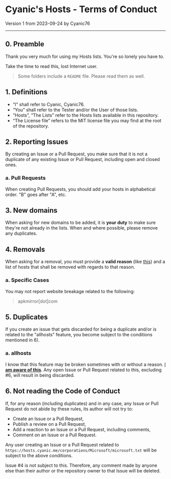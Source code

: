 # Cyanic's Hosts - Terms of Conduct

Version 1 from 2023-09-24 by Cyanic76

---

## 0. Preamble

Thank you very much for using my Hosts lists. You're so lonely you have to.

Take the time to read this, lost Internet user.

> Some folders include a `README` file. Please read them as well.

## 1. Definitions

- “I” shall refer to Cyanic, Cyanic76.
- “You” shall refer to the Tester and/or the User of those lists.
- “Hosts”, “The Lists” refer to the Hosts lists available in this repository.
- “The License file” refers to the MIT license file you may find at the root of the repository.

## 2. Reporting Issues

By creating an Issue or a Pull Request, you make sure that it is not a duplicate of any existing Issue or Pull Request, including open and closed ones.

### a. Pull Requests

When creating Pull Requests, you should add your hosts in alphabetical order. "B" goes after "A", etc.

## 3. New domains

When asking for new domains to be added, it is **your duty** to make sure they're not already in the lists. When and where possible, please remove any duplicates.

## 4. Removals

When asking for a removal, you must provide a **valid reason** (like [this](https://codeberg.org/Cyanic76/Hosts/issues/7)) and a list of hosts that shall be removed with regards to that reason.

### a. Specific Cases

You may not report website breakage related to the following:
> apkmirror[dot]com

## 5. Duplicates

If you create an issue that gets discarded for being a duplicate and/or is related to the "allhosts" feature, you become subject to the conditions mentioned in 6).

### a. allhosts

I know that this feature may be broken sometimes with or without a reason. [I **am aware of this**](https://codeberg.org/Cyanic76/Hosts/issues/6). Any open Issue or Pull Request related to this, excluding #6, will result in being discarded.

## 6. Not reading the Code of Conduct

If, for any reason (including duplicates) and in any case, any Issue or Pull Request do not abide by these rules, its author will not try to:
- Create an Issue or a Pull Request,
- Publish a review on a Pull Request,
- Add a reaction to an Issue or a Pull Request, including comments,
- Comment on an Issue or a Pull Request.

Any user creating an Issue or a Pull Request related to `https://hosts.cyanic.me/corporations/Microsoft/microsoft.txt` will be subject to the above conditions.

Issue #4 is not subject to this. Therefore, any comment made by anyone else than their author or the repository
owner to that Issue will be deleted.
